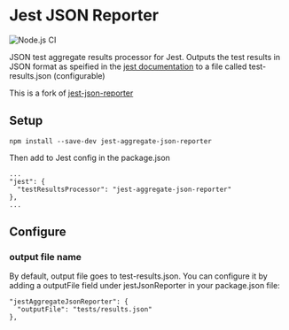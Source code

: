 # Jest JSON Reporter

![Node.js CI](https://github.com/interlock/jest-aggregate-json-reporter/workflows/Node.js%20CI/badge.svg)

JSON test aggregate results processor for Jest. Outputs the test results in JSON format as speified in the [jest documentation](http://facebook.github.io/jest/docs/configuration.html#testresultsprocessor-string) to a file called test-results.json (configurable)

This is a fork of [jest-json-reporter](https://github.com/Vall3y/jest-json-reporter)

## Setup

```
npm install --save-dev jest-aggregate-json-reporter
```

Then add to Jest config in the package.json

```
...
"jest": {
  "testResultsProcessor": "jest-aggregate-json-reporter"
},
...
```

## Configure

### output file name

By default, output file goes to test-results.json. You can configure it by adding a outputFile field under jestJsonReporter in your package.json file:

```
"jestAggregateJsonReporter": {
  "outputFile": "tests/results.json"
},
```

